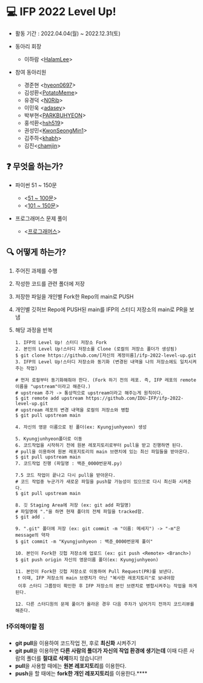 # 💻 IFP 2022 Level Up!

- 활동 기간 : 2022.04.04(월) ~ 2022.12.31(토)

- 동아리 회장 

  - 이하람 <[HalamLee](https://github.com/HalamLee)>

- 참여 동아리원
  - 경준현 <[hyeon0697](https://github.com/hyeon0697)>
  - 김성환<[PotatoMeme](https://github.com/PotatoMeme)>
  - 유경덕 <[N0Rib](https://github.com/N0Rib)>
  - 이민욱 <[adasey](https://github.com/adasey)>
  - 박부현<[PARKBUHYEON](https://github.com/PARKBUHYEON)>
  - 홍석환<[hsh519](https://github.com/hsh519)>
  - 권성민<[KwonSeongMin1](https://github.com/KwonSeongMin1)>
  - 김주하<[khabh](https://github.com/khabh)>
  - 김진<[chamjin](https://github.com/chamjin)>

## ❓ 무엇을 하는가?

- 파이썬 51 ~ 150문
  - <[51 ~ 100문](https://www.acmicpc.net/workbook/view/460 )>
  - <[101 ~ 150문](https://www.acmicpc.net/workbook/view/461)>

- 프로그래머스 문제 풀이 
  - <[프로그래머스](https://programmers.co.kr/)>
## 🔍 어떻게 하는가?

1. 주어진 과제를 수행

2. 작성한 코드를 관련 폴더에 저장

3. 저장한 파일을 개인별 Fork한 Repo의 main로 PUSH

4. 개인별 깃허브 Repo에 PUSH된 main를 IFP의 스터디 저장소의 main로 PR을 보냄

5. 해당 과정을 반복

   ```
   1. IFP의 Level Up! 스터디 저장소 Fork
   2. 본인의 Level Up!스터디 저장소를 Clone (로컬의 저장소 폴더가 생성됨)
   $ git clone https://github.com/[자신의 계정이름]/ifp-2022-level-up.git
   3. IFP의 Level Up!스터디 저장소와 동기화 (변경된 내역을 나의 저장소에도 일치시켜주는 작업)
   
   # 먼저 로컬부터 동기화해줘야 한다. (Fork 하기 전의 레포. 즉, IFP 레포의 remote 이름을 "upstream"이라고 해준다.)
   # upstream 추가 -> 통상적으로 upstream이라고 해주는게 원칙이다.
   $ git remote add upstream https://github.com/IDU-IFP/ifp-2022-level-up.git
   # upstream 레포의 변경 내역을 로컬의 저장소와 병합
   $ git pull upstream main
   
   4. 자신의 영문 이름으로 된 폴더(ex: Kyungjunhyeon) 생성 
  
   5. Kyungjunhyeon폴더로 이동
   6. 코드작업을 시작하기 전에 원본 레포지토리로부터 pull을 받고 진행하면 된다.   
   # pull을 이용하여 원본 레포지토리의 main 브랜치에 있는 최신 파일들을 받아온다.
   $ git pull upstream main
   7. 코드작업 진행 (파일명 : 백준_0000번문제.py)
   
   7.5 코드 작업이 끝나고 다시 pull을 받아온다.
   # 코드 작업중 누군가가 새로운 파일을 push할 가능성이 있으므로 다시 최신화 시켜준다.
   $ git pull upstream main
   
   8. 깃 Staging Area에 저장 (ex: git add 파일명)
   # 파일명에 "."을 하면 현재 폴더의 전체 파일을 tracked함.
   $ git add . 
   
   9. ".git" 폴더에 저장 (ex: git commit -m "이름: 메세지") -> "-m"은 message의 약자
   $ git commit -m "Kyungjunhyeon : 백준_0000번문제 풀이"
   
   10. 본인이 Fork한 깃헙 저장소에 업로드 (ex: git push <Remote> <Branch>)
   $ git push origin 자신의 영문이름 폴더(ex: Kyungjunhyeon)
   
   11. 본인이 Fork한 깃헙 저장소로 이동하여 Pull Request(PR)를 보낸다.
    ❗ 이때, IFP 저장소의 main 브랜치가 아닌 "복사한 레포지토리"로 보내야함
    이후 스터디 그룹장이 확인한 후 IFP 저장소의 본인 브랜치로 병합시켜주는 작업을 하게 된다.
   
   12. 다른 스터디원의 문제 풀이가 올라온 경우 다음 주차가 넘어가지 전까지 코드리뷰를 해준다.
   ```
### ❗주의해야할 점
- **git pull**을 이용하여 코드작업 전, 후로 **최신화** 시켜주기
- **git pull**을 이용하면 **다른 사람의 폴더가 자신의 작업 환경에 생기는데** 이때 다른 사람의 폴더를 **절대로 삭제**하지 않습니다!!
- **pull**을 사용할 때에는 **원본 레포지토리**를 이용한다.
- **push**을 할 때에는 **fork한 개인 레포지토리**를 이용한다.****
